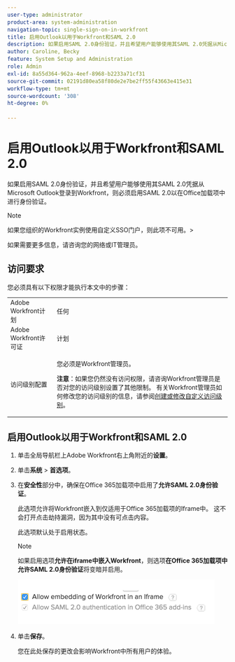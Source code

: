 ```yaml
---
user-type: administrator
product-area: system-administration
navigation-topic: single-sign-on-in-workfront
title: 启用Outlook以用于Workfront和SAML 2.0
description: 如果启用SAML 2.0身份验证，并且希望用户能够使用其SAML 2.0凭据从Microsoft Outlook登录到Workfront，则必须启用SAML 2.0以在Office加载项中进行身份验证。
author: Caroline, Becky
feature: System Setup and Administration
role: Admin
exl-id: 8a55d364-962a-4eef-8968-b2233a71cf31
source-git-commit: 02191d80ea58f80de2e7be2ff55f43663e415e31
workflow-type: tm+mt
source-wordcount: '308'
ht-degree: 0%

---
```


# 启用Outlook以用于Workfront和SAML 2.0

如果启用SAML 2.0身份验证，并且希望用户能够使用其SAML 2.0凭据从Microsoft Outlook登录到Workfront，则必须启用SAML 2.0以在Office加载项中进行身份验证。

>[!NOTE]
>
>如果您组织的Workfront实例使用自定义SSO门户，则此项不可用。>
><!--
>or is enabled with Adobe IMS>
>-->
>如果需要更多信息，请咨询您的网络或IT管理员。

## 访问要求

您必须具有以下权限才能执行本文中的步骤：

<table style="table-layout:auto"> 
 <col> 
 <col> 
 <tbody> 
  <tr> 
   <td role="rowheader">Adobe Workfront计划</td> 
   <td>任何</td> 
  </tr> 
  <tr> 
   <td role="rowheader">Adobe Workfront许可证</td> 
   <td>计划</td> 
  </tr> 
  <tr> 
   <td role="rowheader">访问级别配置</td> 
   <td> <p>您必须是Workfront管理员。</p> <p><b>注意</b>：如果您仍然没有访问权限，请咨询Workfront管理员是否对您的访问级别设置了其他限制。 有关Workfront管理员如何修改您的访问级别的信息，请参阅<a href="../../../administration-and-setup/add-users/configure-and-grant-access/create-modify-access-levels.md" class="MCXref xref">创建或修改自定义访问级别</a>。</p> </td> 
  </tr> 
 </tbody> 
</table>

## 启用Outlook以用于Workfront和SAML 2.0

1. 单击全局导航栏上Adobe Workfront右上角附近的&#x200B;**设置**。
1. 单击&#x200B;**系统** > **首选项**。

1. 在&#x200B;**安全性**&#x200B;部分中，确保在Office 365加载项中启用了&#x200B;**允许SAML 2.0身份验证**。

   此选项允许将Workfront嵌入到仅适用于Office 365加载项的Iframe中。 这不会打开点击劫持漏洞，因为其中没有可点击内容。

   此选项默认处于启用状态。

   >[!NOTE]
   >
   >如果启用选项&#x200B;**允许在iframe中嵌入Workfront**，则选项&#x200B;**在Office 365加载项中允许SAML 2.0身份验证**&#x200B;将变暗并启用。
   >
   >![](assets/if-you-enable.png)
   >

1. 单击&#x200B;**保存**。

   您在此处保存的更改会影响Workfront中所有用户的体验。
